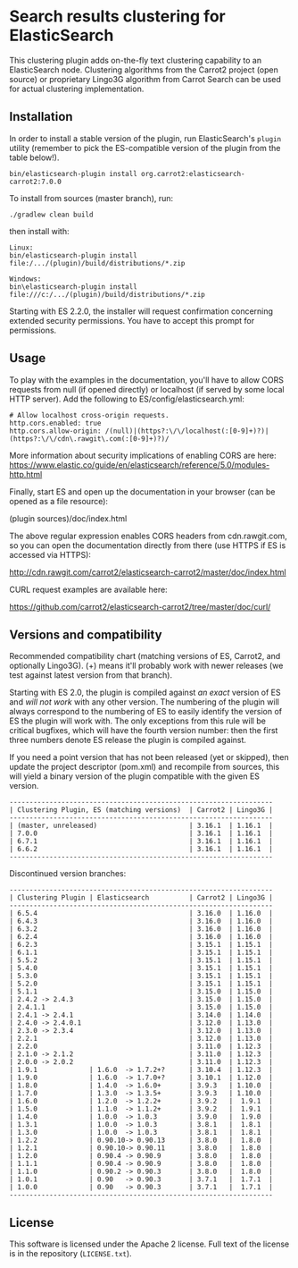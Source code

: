 Search results clustering for ElasticSearch
===========================================

This clustering plugin adds on-the-fly text clustering capability
to an ElasticSearch node. Clustering algorithms from the Carrot2
project (open source) or proprietary Lingo3G algorithm from
Carrot Search can be used for actual clustering implementation.


Installation
------------

In order to install a stable version of the plugin, 
run ElasticSearch's `plugin` utility (remember to pick the
ES-compatible version of the plugin from the table below!).

    bin/elasticsearch-plugin install org.carrot2:elasticsearch-carrot2:7.0.0

To install from sources (master branch), run:

    ./gradlew clean build

then install with:

    Linux:
    bin/elasticsearch-plugin install file:/.../(plugin)/build/distributions/*.zip

    Windows:
    bin\elasticsearch-plugin install file:///c:/.../(plugin)/build/distributions/*.zip

Starting with ES 2.2.0, the installer will request confirmation 
concerning extended security permissions. You have to accept this prompt for
permissions.


Usage
-----

To play with the examples in the documentation, you'll have to allow 
CORS requests from null (if opened directly) or localhost (if served 
by some local HTTP server). Add the following to ES/config/elasticsearch.yml:

```
# Allow localhost cross-origin requests.
http.cors.enabled: true
http.cors.allow-origin: /(null)|(https?:\/\/localhost(:[0-9]+)?)|(https?:\/\/cdn\.rawgit\.com(:[0-9]+)?)/
```

More information about security implications of enabling CORS are here:
https://www.elastic.co/guide/en/elasticsearch/reference/5.0/modules-http.html

Finally, start ES and open up the documentation in your browser 
(can be opened as a file resource):
  
(plugin sources)/doc/index.html

The above regular expression enables CORS headers from cdn.rawgit.com, so you can open 
the documentation directly from there (use HTTPS if ES is accessed via
HTTPS):

http://cdn.rawgit.com/carrot2/elasticsearch-carrot2/master/doc/index.html

CURL request examples are available here:

https://github.com/carrot2/elasticsearch-carrot2/tree/master/doc/curl/


Versions and compatibility
--------------------------

Recommended compatibility chart (matching versions of ES, Carrot2, 
and optionally Lingo3G). (+) means it'll probably work with newer
releases (we test against latest version from that branch). 

Starting with ES 2.0, the plugin is compiled against *an exact* version of ES
and *will not work* with any other version. The numbering of the plugin
will always correspond to the numbering of ES to easily identify
the version of ES the plugin will work with. The only exceptions from this rule
will be critical bugfixes, which will have the fourth version number: then
the first three numbers denote ES release the plugin is compiled against.

If you need a point version that has not been released (yet or skipped),
then update the project descriptor (pom.xml) and recompile from sources,
this will yield a binary version of the plugin compatible with the 
given ES version.

    ------------------------------------------------------------------
    | Clustering Plugin, ES (matching versions)  | Carrot2 | Lingo3G |
    ------------------------------------------------------------------
    | (master, unreleased)                       | 3.16.1  | 1.16.1  |
    | 7.0.0                                      | 3.16.1  | 1.16.1  |
    | 6.7.1                                      | 3.16.1  | 1.16.1  |
    | 6.6.2                                      | 3.16.1  | 1.16.1  |
    ------------------------------------------------------------------

Discontinued version branches:

    ------------------------------------------------------------------
    | Clustering Plugin | Elasticsearch          | Carrot2 | Lingo3G |
    ------------------------------------------------------------------
    | 6.5.4                                      | 3.16.0  | 1.16.0  |
    | 6.4.3                                      | 3.16.0  | 1.16.0  |
    | 6.3.2                                      | 3.16.0  | 1.16.0  |
    | 6.2.4                                      | 3.16.0  | 1.16.0  |
    | 6.2.3                                      | 3.15.1  | 1.15.1  |
    | 6.1.1                                      | 3.15.1  | 1.15.1  |
    | 5.5.2                                      | 3.15.1  | 1.15.1  |
    | 5.4.0                                      | 3.15.1  | 1.15.1  |
    | 5.3.0                                      | 3.15.1  | 1.15.1  |
    | 5.2.0                                      | 3.15.1  | 1.15.1  |
    | 5.1.1                                      | 3.15.0  | 1.15.0  |
    | 2.4.2 -> 2.4.3                             | 3.15.0  | 1.15.0  |
    | 2.4.1.1                                    | 3.15.0  | 1.15.0  |
    | 2.4.1 -> 2.4.1                             | 3.14.0  | 1.14.0  |
    | 2.4.0 -> 2.4.0.1                           | 3.12.0  | 1.13.0  |
    | 2.3.0 -> 2.3.4                             | 3.12.0  | 1.13.0  |
    | 2.2.1                                      | 3.12.0  | 1.13.0  |
    | 2.2.0                                      | 3.11.0  | 1.12.3  |
    | 2.1.0 -> 2.1.2                             | 3.11.0  | 1.12.3  |
    | 2.0.0 -> 2.0.2                             | 3.11.0  | 1.12.3  |
    | 1.9.1             | 1.6.0  -> 1.7.2+?      | 3.10.4  | 1.12.3  |
    | 1.9.0             | 1.6.0  -> 1.7.0+?      | 3.10.1  | 1.12.0  |
    | 1.8.0             | 1.4.0  -> 1.6.0+       | 3.9.3   | 1.10.0  |
    | 1.7.0             | 1.3.0  -> 1.3.5+       | 3.9.3   | 1.10.0  |
    | 1.6.0             | 1.2.0  -> 1.2.2+       | 3.9.2   |  1.9.1  |
    | 1.5.0             | 1.1.0  -> 1.1.2+       | 3.9.2   |  1.9.1  |
    | 1.4.0             | 1.0.0  -> 1.0.3        | 3.9.0   |  1.9.0  |
    | 1.3.1             | 1.0.0  -> 1.0.3        | 3.8.1   |  1.8.1  |
    | 1.3.0             | 1.0.0  -> 1.0.3        | 3.8.1   |  1.8.1  |
    | 1.2.2             | 0.90.10-> 0.90.13      | 3.8.0   |  1.8.0  |
    | 1.2.1             | 0.90.10-> 0.90.11      | 3.8.0   |  1.8.0  |
    | 1.2.0             | 0.90.4 -> 0.90.9       | 3.8.0   |  1.8.0  |
    | 1.1.1             | 0.90.4 -> 0.90.9       | 3.8.0   |  1.8.0  |
    | 1.1.0             | 0.90.2 -> 0.90.3       | 3.8.0   |  1.8.0  |
    | 1.0.1             | 0.90   -> 0.90.3       | 3.7.1   |  1.7.1  |
    | 1.0.0             | 0.90   -> 0.90.3       | 3.7.1   |  1.7.1  |
    ------------------------------------------------------------------


License
-------

This software is licensed under the Apache 2 license. Full text
of the license is in the repository (`LICENSE.txt`).

